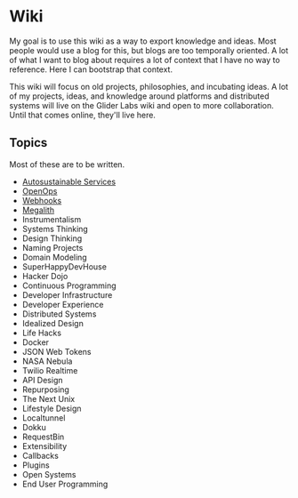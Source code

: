 # Wiki

My goal is to use this wiki as a way to export knowledge and ideas. Most people would use a blog for this, but blogs are too temporally oriented. A lot of what I want to blog about requires a lot of context that I have no way to reference. Here I can bootstrap that context.

This wiki will focus on old projects, philosophies, and incubating ideas. A lot of my projects, ideas, and knowledge around platforms and distributed systems will live on the Glider Labs wiki and open to more collaboration. Until that comes online, they'll live here.

## Topics

Most of these are to be written.

 * [Autosustainable Services](Autosustainable)
 * [OpenOps](OpenOps)
 * [Webhooks](Webhooks)
 * [Megalith](Megalith)
 * Instrumentalism
 * Systems Thinking
 * Design Thinking
 * Naming Projects
 * Domain Modeling
 * SuperHappyDevHouse
 * Hacker Dojo
 * Continuous Programming
 * Developer Infrastructure
 * Developer Experience
 * Distributed Systems
 * Idealized Design
 * Life Hacks
 * Docker
 * JSON Web Tokens
 * NASA Nebula
 * Twilio Realtime
 * API Design
 * Repurposing
 * The Next Unix
 * Lifestyle Design
 * Localtunnel
 * Dokku
 * RequestBin
 * Extensibility
 * Callbacks
 * Plugins
 * Open Systems
 * End User Programming

